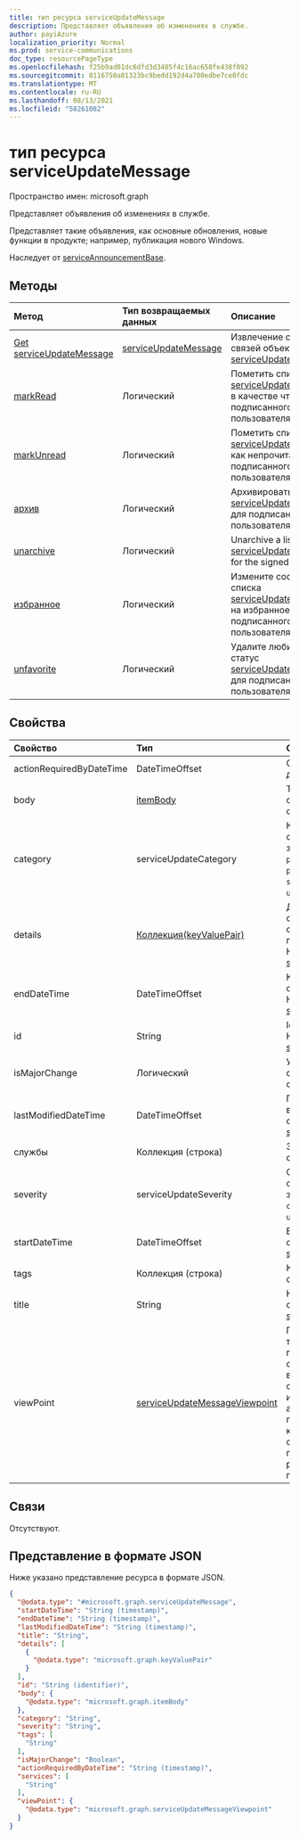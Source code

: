 ```yaml
---
title: тип ресурса serviceUpdateMessage
description: Представляет объявления об изменениях в службе.
author: payiAzure
localization_priority: Normal
ms.prod: service-communications
doc_type: resourcePageType
ms.openlocfilehash: f25b9ad01dc6dfd3d3405f4c16ac658fe438f092
ms.sourcegitcommit: 0116750a01323bc9bedd192d4a780edbe7ce0fdc
ms.translationtype: MT
ms.contentlocale: ru-RU
ms.lasthandoff: 08/13/2021
ms.locfileid: "58261082"
---
```

# <a name="serviceupdatemessage-resource-type"></a>тип ресурса serviceUpdateMessage

Пространство имен: microsoft.graph

Представляет объявления об изменениях в службе.

Представляет такие объявления, как основные обновления, новые функции в продукте; например, публикация нового Windows.

Наследует от [serviceAnnouncementBase](../resources/serviceannouncementbase.md).

## <a name="methods"></a>Методы
|Метод|Тип возвращаемых данных|Описание|
|:---|:---|:---|
|[Get serviceUpdateMessage](../api/serviceupdatemessage-get.md)|[serviceUpdateMessage](../resources/serviceupdatemessage.md)|Извлечение свойств и связей объекта [serviceUpdateMessage.](../resources/serviceupdatemessage.md) |
|[markRead](../api/serviceupdatemessage-markread.md)|Логический|Пометить список [serviceUpdateMessage](../resources/serviceupdatemessage.md)s в качестве чтения для подписанного пользователя. |
|[markUnread](../api/serviceupdatemessage-markunread.md)|Логический|Пометить список [serviceUpdateMessage](../resources/serviceupdatemessage.md)s как непрочитанные для подписанного пользователя. |
|[архив](../api/serviceupdatemessage-archive.md)|Логический|Архивировать список [serviceUpdateMessage](../resources/serviceupdatemessage.md)s для подписанного пользователя.|
|[unarchive](../api/serviceupdatemessage-unarchive.md)|Логический|Unarchive a list of [serviceUpdateMessage](../resources/serviceupdatemessage.md)s for the signed in user.|
|[избранное](../api/serviceupdatemessage-favorite.md)|Логический|Измените состояние списка [serviceUpdateMessage](../resources/serviceupdatemessage.md)s на избранное для подписанного пользователя.|
|[unfavorite](../api/serviceupdatemessage-unfavorite.md)|Логический|Удалите любимый статус [serviceUpdateMessage](../resources/serviceupdatemessage.md)s для подписанного пользователя.|

## <a name="properties"></a>Свойства
|Свойство|Тип|Описание|
|:---|:---|:---|
|actionRequiredByDateTime|DateTimeOffset|Ожидаемый крайний срок действия для сообщения.|
|body|[itemBody](../resources/itembody.md)|Тип контента и содержимое тела сообщения службы.|
|category|serviceUpdateCategory|Категория сообщений службы. Возможные значения: `preventOrFixIssue`, `planForChange`, `stayInformed`, `unknownFutureValue`.|
|details|[Коллекция(keyValuePair)](../resources/keyvaluepair.md)|Дополнительные сведения о сообщении службы. Это свойство не поддерживает фильтры. Наследуется [от serviceAnnouncementBase](../resources/serviceannouncementbase.md).|
|endDateTime|DateTimeOffset|Конечное время сообщения службы. Наследуется [от serviceAnnouncementBase](../resources/serviceannouncementbase.md).|
|id|String|Id сообщения службы. Наследуется [от serviceAnnouncementBase](../resources/serviceannouncementbase.md).|
|isMajorChange|Логический|Указывает, описывает ли сообщение крупное обновление для службы.|
|lastModifiedDateTime|DateTimeOffset|Последнее измененное время сообщения службы. Наследуется [от serviceAnnouncementBase](../resources/serviceannouncementbase.md).|
|службы|Коллекция (строка)|Затронутые службы сообщением службы.|
|severity|serviceUpdateSeverity|Серьезность сообщения службы. Возможные значения: `normal`, `high`, `critical`, `unknownFutureValue`.|
|startDateTime|DateTimeOffset|Время начала сообщения службы. Наследуется [от serviceAnnouncementBase](../resources/serviceannouncementbase.md).|
|tags|Коллекция (строка)|Коллекция тегов для сообщения службы.|
|title|String|Название сообщения службы. Наследуется [от serviceAnnouncementBase](../resources/serviceannouncementbase.md).|
|viewPoint|[serviceUpdateMessageViewpoint](../resources/serviceupdatemessageviewpoint.md)|Представляет данные точек представления пользователей сообщения службы. Эти данные включают состояние сообщения, например, имеет ли пользователь архив, чтение или помеченное сообщение как любимое. Это свойство является null при доступе с разрешениями приложений.|

## <a name="relationships"></a>Связи
Отсутствуют.

## <a name="json-representation"></a>Представление в формате JSON
Ниже указано представление ресурса в формате JSON.
<!-- {
  "blockType": "resource",
  "keyProperty": "id",
  "@odata.type": "microsoft.graph.serviceUpdateMessage",
  "openType": false
}
-->
``` json
{
  "@odata.type": "#microsoft.graph.serviceUpdateMessage",
  "startDateTime": "String (timestamp)",
  "endDateTime": "String (timestamp)",
  "lastModifiedDateTime": "String (timestamp)",
  "title": "String",
  "details": [
    {
      "@odata.type": "microsoft.graph.keyValuePair"
    }
  ],
  "id": "String (identifier)",
  "body": {
    "@odata.type": "microsoft.graph.itemBody"
  },
  "category": "String",
  "severity": "String",
  "tags": [
    "String"
  ],
  "isMajorChange": "Boolean",
  "actionRequiredByDateTime": "String (timestamp)",
  "services": [
    "String"
  ],
  "viewPoint": {
    "@odata.type": "microsoft.graph.serviceUpdateMessageViewpoint"
  }
}
```

